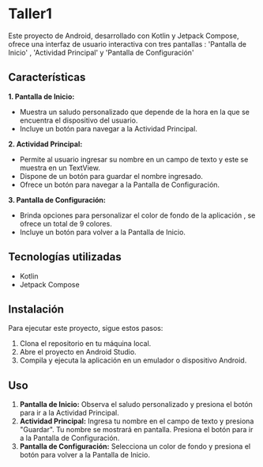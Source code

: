 # Taller1

Este proyecto de Android, desarrollado con Kotlin y Jetpack Compose, ofrece una interfaz de usuario interactiva con tres pantallas : 'Pantalla de Inicio' , 'Actividad Principal' y 'Pantalla de Configuración'

## Características

**1. Pantalla de Inicio:**

* Muestra un saludo personalizado que depende de la hora en la que se encuentra el dispositivo del usuario.
* Incluye un botón para navegar a la Actividad Principal.

**2. Actividad Principal:**

* Permite al usuario ingresar su nombre en un campo de texto y este se muestra en un TextView.
* Dispone de un botón para guardar el nombre ingresado.
* Ofrece un botón para navegar a la Pantalla de Configuración.

**3. Pantalla de Configuración:**

* Brinda opciones para personalizar el color de fondo de la aplicación , se ofrece un total de 9 colores.
* Incluye un botón para volver a la Pantalla de Inicio.

## Tecnologías utilizadas

* Kotlin
* Jetpack Compose


## Instalación

Para ejecutar este proyecto, sigue estos pasos:

1. Clona el repositorio en tu máquina local.
2. Abre el proyecto en Android Studio.
3. Compila y ejecuta la aplicación en un emulador o dispositivo Android.

## Uso

1. **Pantalla de Inicio:** Observa el saludo personalizado y presiona el botón para ir a la Actividad Principal.
2. **Actividad Principal:** Ingresa tu nombre en el campo de texto y presiona "Guardar". Tu nombre se mostrará en pantalla. Presiona el botón para ir a la Pantalla de Configuración.
3. **Pantalla de Configuración:** Selecciona un color de fondo y presiona el botón para volver a la Pantalla de Inicio.